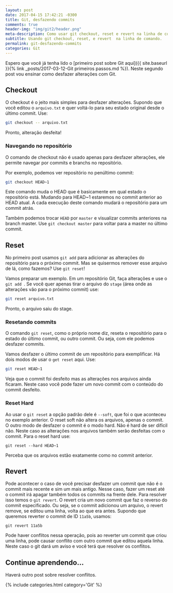 ```yaml
---
layout: post
date: 2017-04-15 17:42:21 -0300
title: Git, desfazendo commits
comments: true
header-img: "img/git2/header.png"
meta-description: Como usar git checkout, reset e revert na linha de comando.
subtitle: Usando git checkout, reset, e revert  na linha de comando.
permalink: git-desfazendo-commits
categories: Git
---
```


Espero que você já tenha lido o [primeiro post sobre Git aqui]({{ site.baseurl }}{% link _posts/2017-03-12-Git primeiros passos.md %}). Neste segundo post vou ensinar como desfazer alterações com Git.

## Checkout

O checkout é o jeito mais simples para desfazer alterações. Supondo que você editou o `arquivo.txt` e quer voltá-lo para seu estado original desde o último commit.
Use:

```sh
git checkout -- arquivo.txt
```

Pronto, alteração desfeita!

### Navegando no repositório

O comando de checkout não é usado apenas para desfazer alterações, ele permite navegar por commits e branchs no repositório.

Por exemplo, podemos ver repositório no penúltimo commit:

```sh
git checkout HEAD~1
```

Este comando muda o HEAD que é basicamente em qual estado o repositório está. Mudando para HEAD~1 estaremos no commit anterior ao HEAD atual.
A cada execução deste comando mudará o repositório para um commit atrás.

Também podemos trocar `HEAD` por `master` e visualizar commits anteriores na branch master. Use `git checkout master` para voltar para a master no último commit.

## Reset

No primeiro post usamos `git add` para adicionar as alterações do repositório para o próximo commit. Mas se quisermos remover esse arquivo de lá, como fazemos?
Use `git reset`!

Vamos preparar um exemplo. Em um repositório Git, faça alterações e use o `git add `. 
Se você quer apenas tirar o arquivo do `stage` (área onde as alterações vão para o próximo commit) use:

```sh
git reset arquivo.txt
```

Pronto, o arquivo saiu do stage.

### Resetando commits

O comando `git reset`, como o próprio nome diz, reseta o repositório para o estado do último commit, ou outro commit. Ou seja, com ele podemos desfazer commits.

Vamos desfazer o último commit de um repositório para exemplificar. Há dois modos de usar o `get reset` aqui.
Use:

```sh
git reset HEAD~1
```
Veja que o commit foi desfeito mas as alterações nos arquivos ainda ficaram. Neste caso você pode fazer um novo commit com o conteúdo do commit desfeito.

### Reset Hard

Ao usar o `git reset` a opção padrão dele é `--soft`, que foi o que aconteceu no exemplo anterior. O reset soft não altera os arquivos, apenas o commit.
O outro modo de desfazer o commit é o modo hard. Não é hard de ser difícil não. Neste caso as alterações nos arquivos também serão desfeitas com o commit.
Para o reset hard use:

```
git reset --hard HEAD~1
```

Perceba que os arquivos estão exatamente como no commit anterior.

## Revert

Pode acontecer o caso de você precisar desfazer um commit que não é o commit mais recente e sim um mais antigo. Nesse caso, fazer um reset até o commit irá apagar também todos os commits na frente dele. Para resolver isso temos o `git revert`. O revert cria um novo commit que faz o reverso do commit especificado. Ou seja, se o commit adicionou um arquivo, o revert remove, se editou uma linha, volta ao que era antes.
Supondo que queremos reverter o commit de ID `11a5b`, usamos:

```
git revert 11a5b
```

Pode haver conflitos nessa operação, pois ao reverter um commit que criou uma linha, pode causar conflito com outro commit que editou aquela linha. Neste caso o git dará um aviso e você terá que resolver os conflitos.

## Continue aprendendo...

Haverá outro post sobre resolver conflitos.

{% include categories.html category='Git' %}